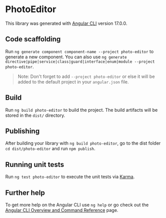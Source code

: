 # PhotoEditor

This library was generated with [Angular CLI](https://github.com/angular/angular-cli) version 17.0.0.

## Code scaffolding

Run `ng generate component component-name --project photo-editor` to generate a new component. You can also use `ng generate directive|pipe|service|class|guard|interface|enum|module --project photo-editor`.
> Note: Don't forget to add `--project photo-editor` or else it will be added to the default project in your `angular.json` file. 

## Build

Run `ng build photo-editor` to build the project. The build artifacts will be stored in the `dist/` directory.

## Publishing

After building your library with `ng build photo-editor`, go to the dist folder `cd dist/photo-editor` and run `npm publish`.

## Running unit tests

Run `ng test photo-editor` to execute the unit tests via [Karma](https://karma-runner.github.io).

## Further help

To get more help on the Angular CLI use `ng help` or go check out the [Angular CLI Overview and Command Reference](https://angular.io/cli) page.
